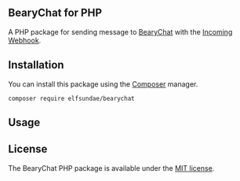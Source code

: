 BearyChat for PHP
---

A PHP package for sending message to [BearyChat](https://bearychat.com) with the [Incoming Webhook](https://bearychat.com/integrations/incoming).

## Installation

You can install this package using the [Composer](https://getcomposer.org) manager.

    composer require elfsundae/bearychat

## Usage


## License

The BearyChat PHP package is available under the [MIT license](LICENSE).


